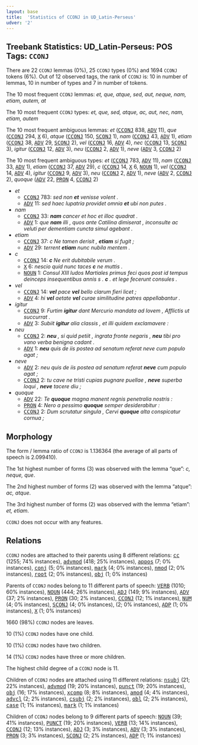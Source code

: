 ```yaml
---
layout: base
title:  'Statistics of CCONJ in UD_Latin-Perseus'
udver: '2'
---
```


## Treebank Statistics: UD_Latin-Perseus: POS Tags: `CCONJ`

There are 22 `CCONJ` lemmas (0%), 25 `CCONJ` types (0%) and 1694 `CCONJ` tokens (6%).
Out of 12 observed tags, the rank of `CCONJ` is: 10 in number of lemmas, 10 in number of types and 7 in number of tokens.

The 10 most frequent `CCONJ` lemmas: <em>et, que, atque, sed, aut, neque, nam, etiam, autem, at</em>

The 10 most frequent `CCONJ` types:  <em>et, que, sed, atque, ac, aut, nec, nam, etiam, autem</em>

The 10 most frequent ambiguous lemmas: <em>et</em> (<tt><a href="la_perseus-pos-CCONJ.html">CCONJ</a></tt> 838, <tt><a href="la_perseus-pos-ADV.html">ADV</a></tt> 11), <em>que</em> (<tt><a href="la_perseus-pos-CCONJ.html">CCONJ</a></tt> 294, <tt><a href="la_perseus-pos-X.html">X</a></tt> 6), <em>atque</em> (<tt><a href="la_perseus-pos-CCONJ.html">CCONJ</a></tt> 150, <tt><a href="la_perseus-pos-SCONJ.html">SCONJ</a></tt> 1), <em>nam</em> (<tt><a href="la_perseus-pos-CCONJ.html">CCONJ</a></tt> 43, <tt><a href="la_perseus-pos-ADV.html">ADV</a></tt> 1), <em>etiam</em> (<tt><a href="la_perseus-pos-CCONJ.html">CCONJ</a></tt> 38, <tt><a href="la_perseus-pos-ADV.html">ADV</a></tt> 29, <tt><a href="la_perseus-pos-SCONJ.html">SCONJ</a></tt> 2), <em>vel</em> (<tt><a href="la_perseus-pos-CCONJ.html">CCONJ</a></tt> 16, <tt><a href="la_perseus-pos-ADV.html">ADV</a></tt> 4), <em>nec</em> (<tt><a href="la_perseus-pos-CCONJ.html">CCONJ</a></tt> 13, <tt><a href="la_perseus-pos-SCONJ.html">SCONJ</a></tt> 3), <em>igitur</em> (<tt><a href="la_perseus-pos-CCONJ.html">CCONJ</a></tt> 12, <tt><a href="la_perseus-pos-ADV.html">ADV</a></tt> 3), <em>neu</em> (<tt><a href="la_perseus-pos-CCONJ.html">CCONJ</a></tt> 2, <tt><a href="la_perseus-pos-ADV.html">ADV</a></tt> 1), <em>neve</em> (<tt><a href="la_perseus-pos-ADV.html">ADV</a></tt> 3, <tt><a href="la_perseus-pos-CCONJ.html">CCONJ</a></tt> 2)

The 10 most frequent ambiguous types:  <em>et</em> (<tt><a href="la_perseus-pos-CCONJ.html">CCONJ</a></tt> 783, <tt><a href="la_perseus-pos-ADV.html">ADV</a></tt> 11), <em>nam</em> (<tt><a href="la_perseus-pos-CCONJ.html">CCONJ</a></tt> 33, <tt><a href="la_perseus-pos-ADV.html">ADV</a></tt> 1), <em>etiam</em> (<tt><a href="la_perseus-pos-CCONJ.html">CCONJ</a></tt> 37, <tt><a href="la_perseus-pos-ADV.html">ADV</a></tt> 29), <em>c</em> (<tt><a href="la_perseus-pos-CCONJ.html">CCONJ</a></tt> 14, <tt><a href="la_perseus-pos-X.html">X</a></tt> 6, <tt><a href="la_perseus-pos-NOUN.html">NOUN</a></tt> 1), <em>vel</em> (<tt><a href="la_perseus-pos-CCONJ.html">CCONJ</a></tt> 14, <tt><a href="la_perseus-pos-ADV.html">ADV</a></tt> 4), <em>igitur</em> (<tt><a href="la_perseus-pos-CCONJ.html">CCONJ</a></tt> 9, <tt><a href="la_perseus-pos-ADV.html">ADV</a></tt> 3), <em>neu</em> (<tt><a href="la_perseus-pos-CCONJ.html">CCONJ</a></tt> 2, <tt><a href="la_perseus-pos-ADV.html">ADV</a></tt> 1), <em>neve</em> (<tt><a href="la_perseus-pos-ADV.html">ADV</a></tt> 2, <tt><a href="la_perseus-pos-CCONJ.html">CCONJ</a></tt> 2), <em>quoque</em> (<tt><a href="la_perseus-pos-ADV.html">ADV</a></tt> 22, <tt><a href="la_perseus-pos-PRON.html">PRON</a></tt> 4, <tt><a href="la_perseus-pos-CCONJ.html">CCONJ</a></tt> 2)


* <em>et</em>
  * <tt><a href="la_perseus-pos-CCONJ.html">CCONJ</a></tt> 783: <em>sed non <b>et</b> venisse volent .</em>
  * <tt><a href="la_perseus-pos-ADV.html">ADV</a></tt> 11: <em>sed haec lupatria providet omnia <b>et</b> ubi non putes .</em>
* <em>nam</em>
  * <tt><a href="la_perseus-pos-CCONJ.html">CCONJ</a></tt> 33: <em><b>nam</b> cancer et hoc et illoc quadrat .</em>
  * <tt><a href="la_perseus-pos-ADV.html">ADV</a></tt> 1: <em>que <b>nam</b> illi , quos ante Catilina dimiserat , inconsulte ac veluti per dementiam cuncta simul agebant .</em>
* <em>etiam</em>
  * <tt><a href="la_perseus-pos-CCONJ.html">CCONJ</a></tt> 37: <em>c Ne tamen derisit , <b>etiam</b> si fugit ;</em>
  * <tt><a href="la_perseus-pos-ADV.html">ADV</a></tt> 29: <em>terrent <b>etiam</b> nunc nubila mentem .</em>
* <em>c</em>
  * <tt><a href="la_perseus-pos-CCONJ.html">CCONJ</a></tt> 14: <em><b>c</b> Ne erit dubitabile verum .</em>
  * <tt><a href="la_perseus-pos-X.html">X</a></tt> 6: <em>nescio quid nunc taces <b>c</b> ne muttis .</em>
  * <tt><a href="la_perseus-pos-NOUN.html">NOUN</a></tt> 1: <em>Consul XIII ludos Martiales primus feci quos post id tempus deinceps insequentibus annis s . <b>c</b> . et lege fecerunt consules .</em>
* <em>vel</em>
  * <tt><a href="la_perseus-pos-CCONJ.html">CCONJ</a></tt> 14: <em><b>vel</b> pace <b>vel</b> bello clarum fieri licet ;</em>
  * <tt><a href="la_perseus-pos-ADV.html">ADV</a></tt> 4: <em>hi <b>vel</b> aetate <b>vel</b> curae similitudine patres appellabantur .</em>
* <em>igitur</em>
  * <tt><a href="la_perseus-pos-CCONJ.html">CCONJ</a></tt> 9: <em>Furtim <b>igitur</b> dant Mercurio mandata ad Iovem , Afflictis ut succurrat .</em>
  * <tt><a href="la_perseus-pos-ADV.html">ADV</a></tt> 3: <em>Subiit <b>igitur</b> alia classis , et illi quidem exclamavere :</em>
* <em>neu</em>
  * <tt><a href="la_perseus-pos-CCONJ.html">CCONJ</a></tt> 2: <em><b>neu</b> , si quid petiit , ingrata fronte negaris , <b>neu</b> tibi pro vano verba benigna cadant .</em>
  * <tt><a href="la_perseus-pos-ADV.html">ADV</a></tt> 1: <em><b>neu</b> quis de iis postea ad senatum referat neve cum populo agat ;</em>
* <em>neve</em>
  * <tt><a href="la_perseus-pos-ADV.html">ADV</a></tt> 2: <em>neu quis de iis postea ad senatum referat <b>neve</b> cum populo agat ;</em>
  * <tt><a href="la_perseus-pos-CCONJ.html">CCONJ</a></tt> 2: <em>tu cave ne tristi cupias pugnare puellae , <b>neve</b> superba loqui , <b>neve</b> tacere diu ;</em>
* <em>quoque</em>
  * <tt><a href="la_perseus-pos-ADV.html">ADV</a></tt> 22: <em>Te <b>quoque</b> magna manent regnis penetralia nostris :</em>
  * <tt><a href="la_perseus-pos-PRON.html">PRON</a></tt> 4: <em>Nero a pessimo <b>quoque</b> semper desiderabitur :</em>
  * <tt><a href="la_perseus-pos-CCONJ.html">CCONJ</a></tt> 2: <em>Dum scrutatur singula , Cervi <b>quoque</b> alta conspicatur cornua ;</em>

## Morphology

The form / lemma ratio of `CCONJ` is 1.136364 (the average of all parts of speech is 2.099410).

The 1st highest number of forms (3) was observed with the lemma “que”: <em>c, neque, que</em>.

The 2nd highest number of forms (2) was observed with the lemma “atque”: <em>ac, atque</em>.

The 3rd highest number of forms (2) was observed with the lemma “etiam”: <em>et, etiam</em>.

`CCONJ` does not occur with any features.


## Relations

`CCONJ` nodes are attached to their parents using 8 different relations: <tt><a href="la_perseus-dep-cc.html">cc</a></tt> (1255; 74% instances), <tt><a href="la_perseus-dep-advmod.html">advmod</a></tt> (418; 25% instances), <tt><a href="la_perseus-dep-appos.html">appos</a></tt> (7; 0% instances), <tt><a href="la_perseus-dep-conj.html">conj</a></tt> (5; 0% instances), <tt><a href="la_perseus-dep-mark.html">mark</a></tt> (4; 0% instances), <tt><a href="la_perseus-dep-nmod.html">nmod</a></tt> (2; 0% instances), <tt><a href="la_perseus-dep-root.html">root</a></tt> (2; 0% instances), <tt><a href="la_perseus-dep-obj.html">obj</a></tt> (1; 0% instances)

Parents of `CCONJ` nodes belong to 11 different parts of speech: <tt><a href="la_perseus-pos-VERB.html">VERB</a></tt> (1010; 60% instances), <tt><a href="la_perseus-pos-NOUN.html">NOUN</a></tt> (444; 26% instances), <tt><a href="la_perseus-pos-ADJ.html">ADJ</a></tt> (149; 9% instances), <tt><a href="la_perseus-pos-ADV.html">ADV</a></tt> (37; 2% instances), <tt><a href="la_perseus-pos-PRON.html">PRON</a></tt> (30; 2% instances), <tt><a href="la_perseus-pos-CCONJ.html">CCONJ</a></tt> (12; 1% instances), <tt><a href="la_perseus-pos-NUM.html">NUM</a></tt> (4; 0% instances), <tt><a href="la_perseus-pos-SCONJ.html">SCONJ</a></tt> (4; 0% instances),  (2; 0% instances), <tt><a href="la_perseus-pos-ADP.html">ADP</a></tt> (1; 0% instances), <tt><a href="la_perseus-pos-X.html">X</a></tt> (1; 0% instances)

1660 (98%) `CCONJ` nodes are leaves.

10 (1%) `CCONJ` nodes have one child.

10 (1%) `CCONJ` nodes have two children.

14 (1%) `CCONJ` nodes have three or more children.

The highest child degree of a `CCONJ` node is 11.

Children of `CCONJ` nodes are attached using 11 different relations: <tt><a href="la_perseus-dep-nsubj.html">nsubj</a></tt> (21; 22% instances), <tt><a href="la_perseus-dep-advmod.html">advmod</a></tt> (19; 20% instances), <tt><a href="la_perseus-dep-punct.html">punct</a></tt> (19; 20% instances), <tt><a href="la_perseus-dep-obj.html">obj</a></tt> (16; 17% instances), <tt><a href="la_perseus-dep-xcomp.html">xcomp</a></tt> (8; 8% instances), <tt><a href="la_perseus-dep-amod.html">amod</a></tt> (4; 4% instances), <tt><a href="la_perseus-dep-advcl.html">advcl</a></tt> (2; 2% instances), <tt><a href="la_perseus-dep-csubj.html">csubj</a></tt> (2; 2% instances), <tt><a href="la_perseus-dep-obl.html">obl</a></tt> (2; 2% instances), <tt><a href="la_perseus-dep-case.html">case</a></tt> (1; 1% instances), <tt><a href="la_perseus-dep-mark.html">mark</a></tt> (1; 1% instances)

Children of `CCONJ` nodes belong to 9 different parts of speech: <tt><a href="la_perseus-pos-NOUN.html">NOUN</a></tt> (39; 41% instances), <tt><a href="la_perseus-pos-PUNCT.html">PUNCT</a></tt> (19; 20% instances), <tt><a href="la_perseus-pos-VERB.html">VERB</a></tt> (13; 14% instances), <tt><a href="la_perseus-pos-CCONJ.html">CCONJ</a></tt> (12; 13% instances), <tt><a href="la_perseus-pos-ADJ.html">ADJ</a></tt> (3; 3% instances), <tt><a href="la_perseus-pos-ADV.html">ADV</a></tt> (3; 3% instances), <tt><a href="la_perseus-pos-PRON.html">PRON</a></tt> (3; 3% instances), <tt><a href="la_perseus-pos-SCONJ.html">SCONJ</a></tt> (2; 2% instances), <tt><a href="la_perseus-pos-ADP.html">ADP</a></tt> (1; 1% instances)

